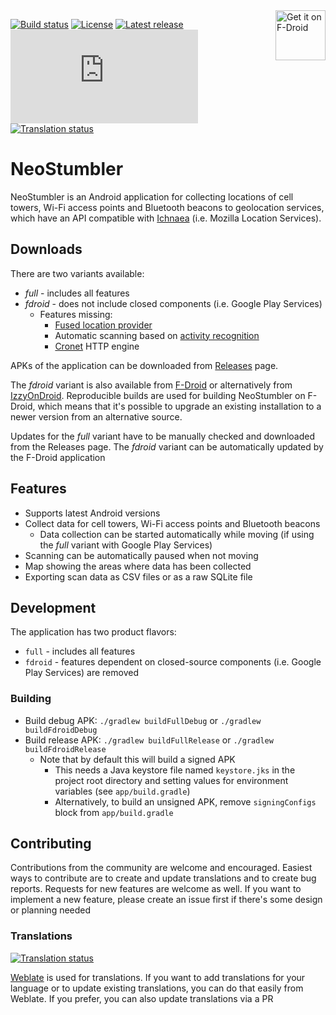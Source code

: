 <a href="https://f-droid.org/packages/xyz.malkki.neostumbler.fdroid/">
    <img src="https://fdroid.gitlab.io/artwork/badge/get-it-on.png"
    alt="Get it on F-Droid"
    height="80"
    align="right">
</a>

[![Build status](https://github.com/mjaakko/NeoStumbler/actions/workflows/build.yml/badge.svg)](https://github.com/mjaakko/NeoStumbler/actions/workflows/build.yml) [![License](https://img.shields.io/github/license/mjaakko/NeoStumbler)](./LICENSE) [![Latest release](https://img.shields.io/github/v/release/mjaakko/NeoStumbler)](https://github.com/mjaakko/NeoStumbler/releases/latest) [![Matrix](https://img.shields.io/matrix/neostumbler%3Amatrix.org)](https://matrix.to/#/%23neostumbler:matrix.org) [![Translation status](https://hosted.weblate.org/widget/neostumbler/svg-badge.svg)](https://hosted.weblate.org/engage/neostumbler/)

# NeoStumbler

NeoStumbler is an Android application for collecting locations of cell towers, Wi-Fi access points and Bluetooth beacons to geolocation services, which have an API compatible with [Ichnaea](https://ichnaea.readthedocs.io/en/latest/api/geosubmit2.html) (i.e. Mozilla Location Services).

## Downloads

There are two variants available:
* *full* - includes all features
* *fdroid* - does not include closed components (i.e. Google Play Services)
  * Features missing:
    * [Fused location provider](https://developers.google.com/location-context/fused-location-provider)
    * Automatic scanning based on [activity recognition](https://developers.google.com/location-context/activity-recognition)
    * [Cronet](https://developer.android.com/develop/connectivity/cronet) HTTP engine

APKs of the application can be downloaded from [Releases](https://github.com/mjaakko/NeoStumbler/releases) page.

The *fdroid* variant is also available from [F-Droid](https://f-droid.org/packages/xyz.malkki.neostumbler.fdroid/) or alternatively from [IzzyOnDroid](https://android.izzysoft.de/repo/apk/xyz.malkki.neostumbler.fdroid). Reproducible builds are used for building NeoStumbler on F-Droid, which means that it's possible to upgrade an existing installation to a newer version from an alternative source.

Updates for the *full* variant have to be manually checked and downloaded from the Releases page. The *fdroid* variant can be automatically updated by the F-Droid application

## Features

* Supports latest Android versions
* Collect data for cell towers, Wi-Fi access points and Bluetooth beacons
  * Data collection can be started automatically while moving (if using the *full* variant with Google Play Services)
* Scanning can be automatically paused when not moving
* Map showing the areas where data has been collected
* Exporting scan data as CSV files or as a raw SQLite file

## Development

The application has two product flavors:
* `full` - includes all features
* `fdroid` - features dependent on closed-source components (i.e. Google Play Services) are removed

### Building

 * Build debug APK: `./gradlew buildFullDebug` or `./gradlew buildFdroidDebug`
 * Build release APK: `./gradlew buildFullRelease` or `./gradlew buildFdroidRelease`
   * Note that by default this will build a signed APK
     * This needs a Java keystore file named `keystore.jks` in the project root directory and setting values for environment variables (see `app/build.gradle`)
     * Alternatively, to build an unsigned APK, remove `signingConfigs` block from `app/build.gradle`

## Contributing

Contributions from the community are welcome and encouraged. Easiest ways to contribute are to create and update translations and to create bug reports. Requests for new features are welcome as well. If you want to implement a new feature, please create an issue first if there's some design or planning needed

### Translations

<a href="https://hosted.weblate.org/engage/neostumbler/">
<img src="https://hosted.weblate.org/widget/neostumbler/287x66-grey.png" alt="Translation status" />
</a>

[Weblate](https://hosted.weblate.org/projects/neostumbler/) is used for translations. If you want to add translations for your language or to update existing translations, you can do that easily from Weblate. If you prefer, you can also update translations via a PR
